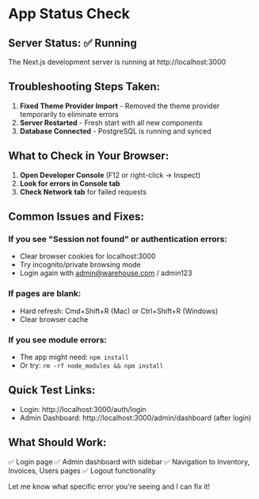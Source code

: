 # App Status Check

## Server Status: ✅ Running

The Next.js development server is running at http://localhost:3000

## Troubleshooting Steps Taken:

1. **Fixed Theme Provider Import** - Removed the theme provider temporarily to eliminate errors
2. **Server Restarted** - Fresh start with all new components
3. **Database Connected** - PostgreSQL is running and synced

## What to Check in Your Browser:

1. **Open Developer Console** (F12 or right-click → Inspect)
2. **Look for errors in Console tab**
3. **Check Network tab** for failed requests

## Common Issues and Fixes:

### If you see "Session not found" or authentication errors:
- Clear browser cookies for localhost:3000
- Try incognito/private browsing mode
- Login again with admin@warehouse.com / admin123

### If pages are blank:
- Hard refresh: Cmd+Shift+R (Mac) or Ctrl+Shift+R (Windows)
- Clear browser cache

### If you see module errors:
- The app might need: `npm install`
- Or try: `rm -rf node_modules && npm install`

## Quick Test Links:
- Login: http://localhost:3000/auth/login
- Admin Dashboard: http://localhost:3000/admin/dashboard (after login)

## What Should Work:
✅ Login page
✅ Admin dashboard with sidebar
✅ Navigation to Inventory, Invoices, Users pages
✅ Logout functionality

Let me know what specific error you're seeing and I can fix it!